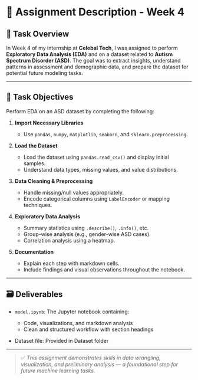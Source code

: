 # 📝 Assignment Description - Week 4

## 🎯 Task Overview

In Week 4 of my internship at **Celebal Tech**, I was assigned to perform **Exploratory Data Analysis (EDA)** and on a dataset related to **Autism Spectrum Disorder (ASD)**. The goal was to extract insights, understand patterns in assessment and demographic data, and prepare the dataset for potential future modeling tasks.

---

## 📌 Task Objectives

Perform EDA on an ASD dataset by completing the following:

1. **Import Necessary Libraries**
   - Use `pandas`, `numpy`, `matplotlib`, `seaborn`, and `sklearn.preprocessing`.

2. **Load the Dataset**
   - Load the dataset using `pandas.read_csv()` and display initial samples.
   - Understand data types, missing values, and value distributions.

3. **Data Cleaning & Preprocessing**
   - Handle missing/null values appropriately.
   - Encode categorical columns using `LabelEncoder` or mapping techniques.

4. **Exploratory Data Analysis**
   - Summary statistics using `.describe()`, `.info()`, etc.
   - Group-wise analysis (e.g., gender-wise ASD cases).
   - Correlation analysis using a heatmap.

5. **Documentation**
   - Explain each step with markdown cells.
   - Include findings and visual observations throughout the notebook.

---

## 🗃 Deliverables

- `model.ipynb`: The Jupyter notebook containing:
  - Code, visualizations, and markdown analysis
  - Clean and structured workflow with section headings

- Dataset file: Provided in Dataset folder
---

> ✅ *This assignment demonstrates skills in data wrangling, visualization, and preliminary analysis — a foundational step for future machine learning tasks.*